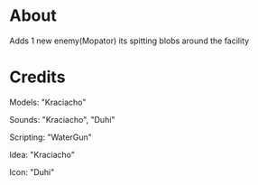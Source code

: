 # About
Adds 1 new enemy(Mopator) its spitting blobs around the facility

# Credits
Models: "Kraciacho"

Sounds: "Kraciacho", "Duhi"

Scripting: "WaterGun"

Idea: "Kraciacho"

Icon: "Duhi"
